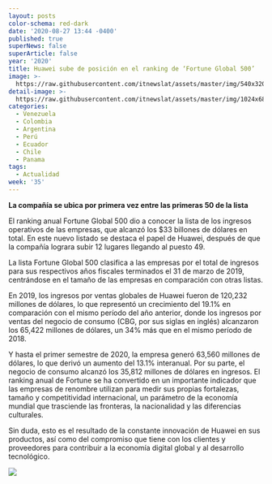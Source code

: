 ```yaml
---
layout: posts
color-schema: red-dark
date: '2020-08-27 13:44 -0400'
published: true
superNews: false
superArticle: false
year: '2020'
title: Huawei sube de posición en el ranking de ‘Fortune Global 500’
image: >-
  https://raw.githubusercontent.com/itnewslat/assets/master/img/540x320/Fortune-Global-p.jpg
detail-image: >-
  https://raw.githubusercontent.com/itnewslat/assets/master/img/1024x680/Fortune-Global-g.jpg
categories:
  - Venezuela
  - Colombia
  - Argentina
  - Perú
  - Ecuador
  - Chile
  - Panama
tags:
  - Actualidad
week: '35'
---
```

**La compañía se ubica por primera vez entre las primeras 50 de la lista**
 
El ranking anual Fortune Global 500 dio a conocer la lista de los ingresos operativos de las empresas, que alcanzó los $33 billones de dólares en total. En este nuevo listado se destaca el papel de Huawei, después de que la compañía lograra subir 12 lugares llegando al puesto 49.

La lista Fortune Global 500 clasifica a las empresas por el total de ingresos para sus respectivos años fiscales terminados el 31 de marzo de 2019, centrándose en el tamaño de las empresas en comparación con otras listas. 

En 2019, los ingresos por ventas globales de Huawei fueron de 120,232 millones de dólares, lo que representó un crecimiento del 19.1% en comparación con el mismo período del año anterior, donde los ingresos por ventas del negocio de consumo (CBG, por sus siglas en inglés) alcanzaron los 65,422 millones de dólares, un 34% más que en el mismo período de 2018.

Y hasta el primer semestre de 2020, la empresa generó 63,560 millones de dólares, lo que derivó un aumento del 13.1% interanual. Por su parte, el negocio de consumo alcanzó los 35,812 millones de dólares en ingresos.
El ranking anual de Fortune se ha convertido en un importante indicador que las empresas de renombre utilizan para medir sus propias fortalezas, tamaño y competitividad internacional, un parámetro de la economía mundial que trasciende las fronteras, la nacionalidad y las diferencias culturales. 

Sin duda, esto es el resultado de la constante innovación de Huawei en sus productos, así como del compromiso que tiene con los clientes y proveedores para contribuir a la economía digital global y al desarrollo tecnológico.

<img src="https://tracker.metricool.com/c3po.jpg?hash=56f88a41e39ab42c063cc51676587a04"/>